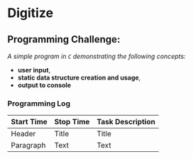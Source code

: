 # Digitize
## Programming Challenge:
*A simple program in `C` demonstrating the following concepts:*

* **user input**,
* **static data structure creation and usage**,
* **output to console**

### Programming Log
| Start Time | Stop Time | Task Description |
| ----------- | ----------- | ----------- |
| Header | Title | Title |
| Paragraph | Text | Text |

